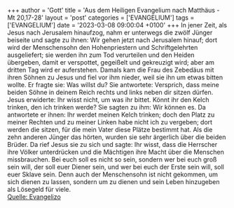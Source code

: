 +++
author = 'Gott'
title = 'Aus dem Heiligen Evangelium nach Matthäus - Mt 20,17-28'
layout = 'post'
categories = ['EVANGELIUM']
tags = ['EVANGELIUM']
date = '2023-03-08 09:00:04 +0100'
+++
In jener Zeit, als Jesus nach Jerusalem hinaufzog, nahm er unterwegs die zwölf Jünger beiseite und sagte zu ihnen:
Wir gehen jetzt nach Jerusalem hinauf; dort wird der Menschensohn den Hohenpriestern und Schriftgelehrten ausgeliefert; sie werden ihn zum Tod verurteilen
und den Heiden übergeben, damit er verspottet, gegeißelt und gekreuzigt wird; aber am dritten Tag wird er auferstehen.<!--more-->
Damals kam die Frau des Zebedäus mit ihren Söhnen zu Jesus und fiel vor ihm nieder, weil sie ihn um etwas bitten wollte.
Er fragte sie: Was willst du? Sie antwortete: Versprich, dass meine beiden Söhne in deinem Reich rechts und links neben dir sitzen dürfen.
Jesus erwiderte: Ihr wisst nicht, um was ihr bittet. Könnt ihr den Kelch trinken, den ich trinken werde? Sie sagten zu ihm: Wir können es.
Da antwortete er ihnen: Ihr werdet meinen Kelch trinken; doch den Platz zu meiner Rechten und zu meiner Linken habe nicht ich zu vergeben; dort werden die sitzen, für die mein Vater diese Plätze bestimmt hat.
Als die zehn anderen Jünger das hörten, wurden sie sehr ärgerlich über die beiden Brüder.
Da rief Jesus sie zu sich und sagte: Ihr wisst, dass die Herrscher ihre Völker unterdrücken und die Mächtigen ihre Macht über die Menschen missbrauchen.
Bei euch soll es nicht so sein, sondern wer bei euch groß sein will, der soll euer Diener sein,
und wer bei euch der Erste sein will, soll euer Sklave sein.
Denn auch der Menschensohn ist nicht gekommen, um sich dienen zu lassen, sondern um zu dienen und sein Leben hinzugeben als Lösegeld für viele.<br> [Quelle: Evangelizo](https://evangeliumtagfuertag.org/DE/gospel)